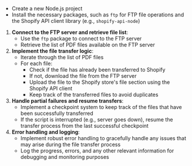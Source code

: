 - Create a new Node.js project
- Install the necessary packages, such as `ftp` for FTP file operations and the Shopify API client library (e.g., `shopify-api-node`)

1. **Connect to the FTP server and retrieve file list**:
   - Use the `ftp` package to connect to the FTP server
   - Retrieve the list of PDF files available on the FTP server
2. **Implement the file transfer logic**:
   - Iterate through the list of PDF files
   - For each file:
     - Check if the file has already been transferred to Shopify
     - If not, download the file from the FTP server
     - Upload the file to the Shopify store's file section using the Shopify API client
     - Keep track of the transferred files to avoid duplicates
3. **Handle partial failures and resume transfers**:
   - Implement a checkpoint system to keep track of the files that have been successfully transferred
   - If the script is interrupted (e.g., server goes down), resume the transfer process from the last successful checkpoint
4. **Error handling and logging**:
   - Implement robust error handling to gracefully handle any issues that may arise during the file transfer process
   - Log the progress, errors, and any other relevant information for debugging and monitoring purposes
